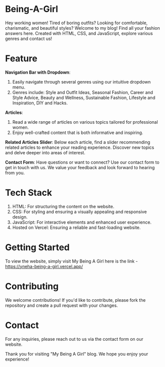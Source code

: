# Being-A-Girl
Hey working women! Tired of boring outfits? Looking for comfortable, charismatic, and beautiful styles? Welcome to my blog! Find all your fashion answers here. Created with HTML, CSS, and JavaScript, explore various genres and contact us!

# Feature

**Navigation Bar with Dropdown**:
1) Easily navigate through several genres using our intuitive dropdown menu.
2) Genres include: Style and Outfit Ideas, Seasonal Fashion, Career and Style Advice, Beauty and Wellness, Sustainable Fashion, Lifestyle and Inspiration, DIY and Hacks.

**Articles**:
1) Read a wide range of articles on various topics tailored for professional women.
2) Enjoy well-crafted content that is both informative and inspiring.

**Related Articles Slider**:
Below each article, find a slider recommending related articles to enhance your reading experience.
Discover new topics and delve deeper into areas of interest.

**Contact Form**:
Have questions or want to connect? Use our contact form to get in touch with us.
We value your feedback and look forward to hearing from you.

# Tech Stack
 1) HTML: For structuring the content on the website.
 2) CSS: For styling and ensuring a visually appealing and responsive design.
 3) JavaScript: For interactive elements and enhanced user experience.
 4) Hosted on Vercel: Ensuring a reliable and fast-loading website.

# Getting Started
To view the website, simply visit My Being A Girl here is the link - https://yneha-being-a-girl.vercel.app/ 

# Contributing
We welcome contributions! If you'd like to contribute, please fork the repository and create a pull request with your changes.

# Contact
For any inquiries, please reach out to us via the contact form on our website.

Thank you for visiting "My Being A Girl" blog. We hope you enjoy your experience!

